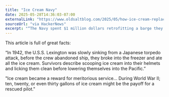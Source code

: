 ```yaml
---
title: "Ice Cream Navy"
date: 2025-05-28T14:36:03-07:00
externalLink: "https://www.oldsaltblog.com/2025/05/how-ice-cream-replaced-booze-in-the-us-navy-2/"
sourceUrl: "via HackerNews"
excerpt: "“The Navy spent $1 million dollars retrofitting a barge they got from the Army to allow it to produce 10 US gallons of ice cream every seven minutes, or approximately 500 US gal per shift”"
--- 
```


This article is full of great facts:

“In 1942, the U.S.S. Lexington was slowly sinking from a Japanese torpedo attack, before the crew abandoned ship, they broke into the freezer and ate all the ice cream. Survivors describe scooping ice cream into their helmets and licking them clean before lowering themselves into the Pacific.”

"Ice cream became a reward for meritorious service... During World War II; ten, twenty, or even thirty gallons of ice cream might be the payoff for a rescued pilot."  